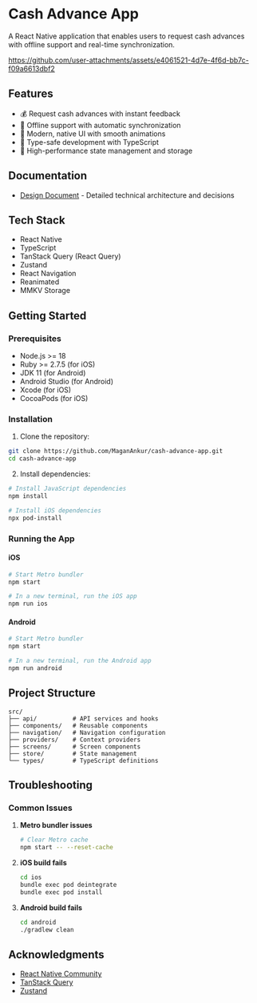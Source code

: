 # Cash Advance App

A React Native application that enables users to request cash advances with offline support and real-time synchronization.

https://github.com/user-attachments/assets/e4061521-4d7e-4f6d-bb7c-f09a6613dbf2

## Features

- 💰 Request cash advances with instant feedback
- 🔄 Offline support with automatic synchronization
- 📱 Modern, native UI with smooth animations
- 🎯 Type-safe development with TypeScript
- 🚀 High-performance state management and storage

## Documentation

- [Design Document](./DESIGN_DOCUMENT.md) - Detailed technical architecture and decisions

## Tech Stack

- React Native
- TypeScript
- TanStack Query (React Query)
- Zustand
- React Navigation
- Reanimated
- MMKV Storage

## Getting Started

### Prerequisites

- Node.js >= 18
- Ruby >= 2.7.5 (for iOS)
- JDK 11 (for Android)
- Android Studio (for Android)
- Xcode (for iOS)
- CocoaPods (for iOS)

### Installation

1. Clone the repository:

```bash
git clone https://github.com/MaganAnkur/cash-advance-app.git
cd cash-advance-app
```

2. Install dependencies:

```bash
# Install JavaScript dependencies
npm install

# Install iOS dependencies
npx pod-install
```

### Running the App

#### iOS

```bash
# Start Metro bundler
npm start

# In a new terminal, run the iOS app
npm run ios
```

#### Android

```bash
# Start Metro bundler
npm start

# In a new terminal, run the Android app
npm run android
```

## Project Structure

```
src/
├── api/          # API services and hooks
├── components/   # Reusable components
├── navigation/   # Navigation configuration
├── providers/    # Context providers
├── screens/      # Screen components
├── store/        # State management
└── types/        # TypeScript definitions
```

## Troubleshooting

### Common Issues

1. **Metro bundler issues**

   ```bash
   # Clear Metro cache
   npm start -- --reset-cache
   ```

2. **iOS build fails**

   ```bash
   cd ios
   bundle exec pod deintegrate
   bundle exec pod install
   ```

3. **Android build fails**
   ```bash
   cd android
   ./gradlew clean
   ```

## Acknowledgments

- [React Native Community](https://reactnative.dev/)
- [TanStack Query](https://tanstack.com/query/latest)
- [Zustand](https://github.com/pmndrs/zustand)

